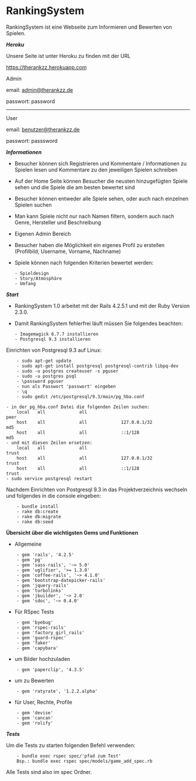 # RankingSystem

RankingSystem ist eine Webseite zum Informieren und Bewerten von Spielen.

***Heroku***

Unsere Seite ist unter Heroku zu finden mit der URL

https://therankzz.herokuapp.com

Admin

email:      admin@therankzz.de

passwort:   password
__________________________________

User

email:      benutzer@therankzz.de

passwort:   passsword

***Informationen***
*   Besucher können sich Registrieren und Kommentare / Informationen zu
    Spielen lesen und Kommentare zu den jeweiligen Spielen schreiben
    
*   Auf der Home Seite können Besucher die neusten hinzugefügten Spiele sehen
    und die Spiele die am besten bewertet sind
*   Besucher können entweder alle Spiele sehen, oder auch nach einzelnen
    Spielen suchen

*   Man kann Spiele nicht nur nach Namen filtern, sondern auch nach Genre,
    Hersteller und Beschreibung
    
*   Eigenen Admin Bereich

*   Besucher haben die Möglichkeit ein eigenes Profil zu erstellen
    (Profilbild, Username, Vorname, Nachname)

*   Spiele können nach folgenden Kriterien bewertet werden:

        - Spieldesign
        - Story/Atmosphäre
        - Umfang


***Start***
*   RankingSystem 1.0 arbeitet mit der Rails 4.2.5.1 und mit der Ruby Version
    2.3.0.
*   Damit RankingSystem fehlerfrei läuft müssen Sie folgendes beachten:
       
        - Imagemagick 6.7.7 installieren
        - Postgresql 9.3 installieren


Einrichten von Postgresql 9.3 auf Linux:

```
    - sudo apt-get update
    - sudo apt-get install postgresql postgresql-contrib libpq-dev
    - sudo -u postgres createuser -s pguser
    - sudo -u postgres psql
    - \password pguser
    - nun als Passwort 'passwort' eingeben
    - \q
    - sudo gedit /etc/postgresql/9.3/main/pg_hba.conf

```
    - in der pg_hba.conf Datei die folgenden Zeilen suchen:
        local   all             all                                     peer
        host    all             all             127.0.0.1/32            md5
        host    all             all             ::1/128                 md5
    - und mit diesen Zeilen ersetzen:
        local   all             all                                     trust
        host    all             all             127.0.0.1/32            trust
        host    all             all             ::1/128                 trust
    - sudo service postgresql restart

Nachdem Einrichten von Postgresql 9.3 in das Projektverzeichnis wechseln und
folgendes in die console eingeben:

```
    - bundle install
    - rake db:create
    - rake db:migrate
    - rake db:seed

```

**Übersicht über die wichtigsten Gems und Funktionen**
*   Allgemeine

```
    - gem 'rails', '4.2.5'
    - gem 'pg'
    - gem 'sass-rails', '~> 5.0'
    - gem 'uglifier', '>= 1.3.0'
    - gem 'coffee-rails', '~> 4.1.0'
    - gem 'bootstrap-datepicker-rails'
    - gem 'jquery-rails'
    - gem 'turbolinks'
    - gem 'jbuilder', '~> 2.0'
    - gem 'sdoc', '~> 0.4.0'

```

*   Für RSpec Tests

```
    - gem 'byebug'
    - gem 'rspec-rails'
    - gem 'factory_girl_rails'
    - gem 'guard-rspec'
    - gem 'faker'
    - gem 'capybara'

```

*   um Bilder hochzuladen

```
    - gem 'paperclip', '4.3.5'

```

*   um zu Bewerten

```
    - gem 'ratyrate', '1.2.2.alpha'

```

*   für User, Rechte, Profile

```
    - gem 'devise'
    - gem 'cancan'
    - gem 'rolify'

```

***Tests***

Um die Tests zu starten folgenden Befehl verwenden:

```
    - bundle exec rspec spec/'pfad zum Test'
    Bsp.: bundle exec rspec spec/models/game_add_spec.rb
```

Alle Tests sind also im spec Ordner.




